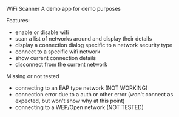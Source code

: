 WiFi Scanner
A demo app for demo purposes

Features:
 - enable or disable wifi
 - scan a list of networks around and display their details
 - display a connection dialog specific to a network security type
 - connect to a specific wifi network
 - show current connection details
 - disconnect from the current network
 
 
 Missing or not tested
  - connecting to an EAP type network (NOT WORKING)
  - connection error due to a auth or other error (won't connect as expected, but won't show why at this point)
  - connecting to a WEP/Open network (NOT TESTED)
  
 

